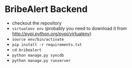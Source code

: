 BribeAlert Backend
==================

* checkout the repository
* `virtualenv env` (probably you need to download it from http://pypi.python.org/pypi/virtualenv)
* `source env/bin/activate`
* `pip install -r requirements.txt`
* `cd bribealert`
* `python manage.py syncdb`
* `python manage.py runserver`
